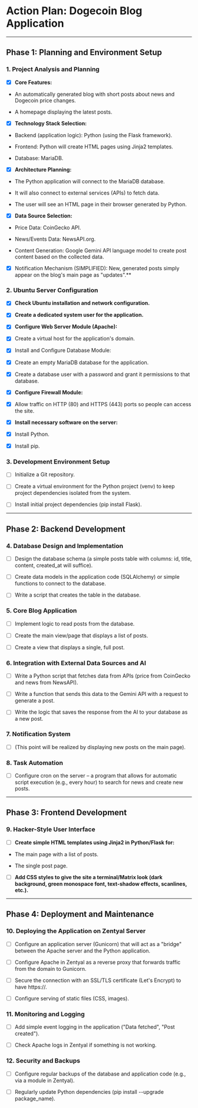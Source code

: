# Action Plan: Dogecoin Blog Application

---

## Phase 1: Planning and Environment Setup
### 1. Project Analysis and Planning

* [x] **Core Features:**

* An automatically generated blog with short posts about news and Dogecoin price changes.

* A homepage displaying the latest posts.

* [x] **Technology Stack Selection:**

* Backend (application logic): Python (using the Flask framework).

* Frontend: Python will create HTML pages using Jinja2 templates.

* Database: MariaDB.

* [x] **Architecture Planning:**

* The Python application will connect to the MariaDB database.

* It will also connect to external services (APIs) to fetch data.

* The user will see an HTML page in their browser generated by Python.

* [x] **Data Source Selection:**

* Price Data: CoinGecko API.

* News/Events Data: NewsAPI.org.

* Content Generation: Google Gemini API language model to create post content based on the collected data.

* [x] Notification Mechanism (SIMPLIFIED): New, generated posts simply appear on the blog's main page as "updates".**

### 2. Ubuntu Server Configuration

* [x] **Check Ubuntu installation and network configuration.**

* [x] **Create a dedicated system user for the application.**

* [x] **Configure Web Server Module (Apache):**

* [x] Create a virtual host for the application's domain.

* [x] Install and Configure Database Module:

* [x] Create an empty MariaDB database for the application.

* [x] Create a database user with a password and grant it permissions to that database.

* [x] **Configure Firewall Module:**

* [x] Allow traffic on HTTP (80) and HTTPS (443) ports so people can access the site.

* [x] **Install necessary software on the server:**

* [x] Install Python.

* [x] Install pip.

### 3. Development Environment Setup

* [ ] Initialize a Git repository.

* [ ] Create a virtual environment for the Python project (venv) to keep project dependencies isolated from the system.

* [ ] Install initial project dependencies (pip install Flask).

---

## Phase 2: Backend Development
### 4. Database Design and Implementation

* [ ] Design the database schema (a simple posts table with columns: id, title, content, created_at will suffice).

* [ ] Create data models in the application code (SQLAlchemy) or simple functions to connect to the database.

* [ ] Write a script that creates the table in the database.

### 5. Core Blog Application

* [ ] Implement logic to read posts from the database.

* [ ] Create the main view/page that displays a list of posts.

* [ ] Create a view that displays a single, full post.

### 6. Integration with External Data Sources and AI

* [ ] Write a Python script that fetches data from APIs (price from CoinGecko and news from NewsAPI).

* [ ] Write a function that sends this data to the Gemini API with a request to generate a post.

* [ ] Write the logic that saves the response from the AI to your database as a new post.

### 7. Notification System

* [ ] (This point will be realized by displaying new posts on the main page).

### 8. Task Automation

* [ ] Configure cron on the server – a program that allows for automatic script execution (e.g., every hour) to search for news and create new posts.

---

## Phase 3: Frontend Development
### 9. Hacker-Style User Interface

* [ ] **Create simple HTML templates using Jinja2 in Python/Flask for:**

* The main page with a list of posts.

* The single post page.

* [ ] **Add CSS styles to give the site a terminal/Matrix look (dark background, green monospace font, text-shadow effects, scanlines, etc.).**

---

## Phase 4: Deployment and Maintenance
### 10. Deploying the Application on Zentyal Server

* [ ] Configure an application server (Gunicorn) that will act as a "bridge" between the Apache server and the Python application.

* [ ] Configure Apache in Zentyal as a reverse proxy that forwards traffic from the domain to Gunicorn.

* [ ] Secure the connection with an SSL/TLS certificate (Let's Encrypt) to have https://.

* [ ] Configure serving of static files (CSS, images).

### 11. Monitoring and Logging

* [ ] Add simple event logging in the application ("Data fetched", "Post created").

* [ ] Check Apache logs in Zentyal if something is not working.

### 12. Security and Backups

* [ ] Configure regular backups of the database and application code (e.g., via a module in Zentyal).

* [ ] Regularly update Python dependencies (pip install --upgrade package_name).
